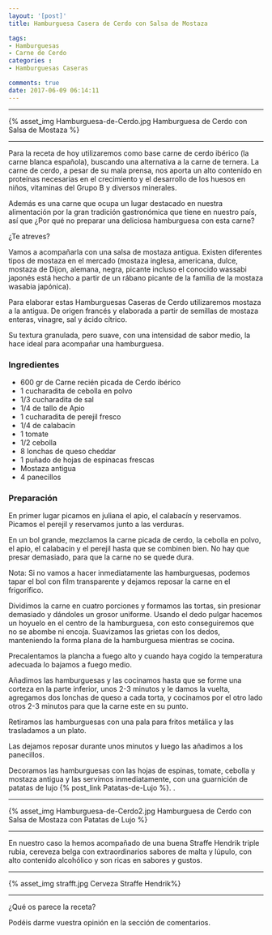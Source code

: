 ```yaml
---
layout: '[post]'
title: Hamburguesa Casera de Cerdo con Salsa de Mostaza

tags:
- Hamburguesas
- Carne de Cerdo
categories :
- Hamburguesas Caseras

comments: true
date: 2017-06-09 06:14:11
---
```

---
{% asset_img Hamburguesa-de-Cerdo.jpg Hamburguesa de Cerdo con Salsa de Mostaza %}


---
Para la receta de hoy utilizaremos como base carne de cerdo ibérico (la carne blanca española), buscando una alternativa a la carne de ternera. La carne de cerdo, a pesar de su mala prensa, nos aporta un alto contenido en proteínas necesarias en el crecimiento y el desarrollo de los huesos en niños, vitaminas del Grupo B y diversos minerales.

Además es una carne que ocupa un lugar destacado en nuestra alimentación por la gran tradición gastronómica que tiene en nuestro país, así que ¿Por qué no preparar una deliciosa hamburguesa con esta carne?

¿Te atreves?

Vamos a acompañarla con una salsa de mostaza antigua. Existen diferentes tipos de mostaza en el mercado (mostaza inglesa, americana, dulce, mostaza de Dijon, alemana, negra, picante incluso el conocido wassabi japonés está hecho a partir de un rábano picante de la familia de la mostaza wasabia japónica).

Para elaborar estas Hamburguesas Caseras de Cerdo utilizaremos mostaza a la antigua. De origen francés y elaborada a partir de semillas de mostaza enteras, vinagre, sal y ácido cítrico.

Su textura granulada, pero suave, con una intensidad de sabor medio, la hace ideal para acompañar una hamburguesa.


### Ingredientes

- 600 gr de Carne recién picada de Cerdo ibérico
- 1 cucharadita de cebolla en polvo
- 1/3 cucharadita de sal
- 1/4 de tallo de Apio
- 1 cucharadita de perejil fresco
- 1/4 de calabacín
- 1 tomate
- 1/2 cebolla
- 8 lonchas de queso cheddar
- 1 puñado de hojas de espinacas frescas
- Mostaza antigua
- 4 panecillos

### Preparación

En primer lugar picamos en juliana el apio, el calabacín y reservamos.
Picamos el perejil y reservamos junto a las verduras.

En un bol grande, mezclamos la carne picada de cerdo, la cebolla en polvo, el apio, el calabacín y el perejil hasta que se combinen bien. No
hay que presar demasiado, para que la carne no se quede dura.

Nota: Si no vamos a hacer inmediatamente las hamburguesas, podemos tapar el bol con film transparente y dejamos reposar la carne en el frigorífico.

Dividimos la carne en cuatro porciones y formamos las tortas, sin presionar demasiado y dándoles un grosor uniforme. Usando el dedo pulgar hacemos un hoyuelo en el centro de la hamburguesa, con esto conseguiremos que no se abombe ni encoja.
Suavizamos las grietas con los dedos, manteniendo la forma plana de la hamburguesa mientras se cocina.

Precalentamos la plancha a fuego alto y cuando haya cogido la temperatura adecuada lo bajamos a fuego medio.

Añadimos las hamburguesas y las cocinamos hasta que se forme una corteza en la parte inferior,  unos
2-3 minutos y le damos la vuelta, agregamos dos lonchas de queso a cada torta, y cocinamos por el otro lado otros 2-3 minutos para que la carne este en su punto.

Retiramos las hamburguesas con una pala para fritos metálica y las trasladamos a un plato.

Las dejamos reposar durante unos minutos y luego las añadimos a los panecillos.

Decoramos las hamburguesas con las hojas de espinas, tomate, cebolla y mostaza antigua y las servimos inmediatamente, con  una guarnición de patatas de lujo {% post_link Patatas-de-Lujo %}.
.


---

{% asset_img Hamburguesa-de-Cerdo2.jpg Hamburguesa de Cerdo con Salsa de Mostaza con Patatas de Lujo %}

---


En nuestro caso la hemos acompañado de una buena Straffe Hendrik triple rubia, cereveza belga con extraordinarios sabores de malta y lúpulo, con alto contenido alcohólico y son ricas en sabores y gustos.

---

{% asset_img strafft.jpg Cerveza Straffe Hendrik%}

---

¿Qué os parece la receta?

Podéis darme vuestra opinión en la sección de comentarios.
